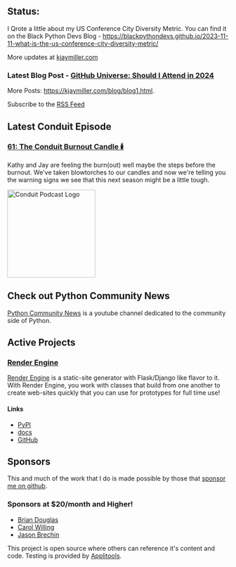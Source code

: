 ## Status:
<p>I Qrote a little about my US Conference City Diversity Metric. You can find it on the Black Python Devs Blog - <a href="https://blackpythondevs.github.io/2023-11-11-what-is-the-us-conference-city-diversity-metric/">https://blackpythondevs.github.io/2023-11-11-what-is-the-us-conference-city-diversity-metric/</a></p>

More updates at [kjaymiller.com](https://kjaymiller.com/microblog/microblog)

### Latest Blog Post - [GitHub Universe: Should I Attend in 2024](https://kjaymiller.com/blog/github-universe-should-i-attend-in-2024.html)

More Posts: <https://kjaymiller.com/blog/blog1.html>.

Subscribe to the [RSS Feed](https://kjaymiller.com/allposts.rss)


## Latest Conduit Episode
### [61: The Conduit Burnout Candle 🕯️](http://relay.fm/conduit/61)
Kathy and Jay are feeling the burn(out) well maybe the steps before the burnout. We've taken blowtorches to our candles and now we're telling you the warning signs we see that this next season might be a little tough.

<img src="https://kjaymiller.s3-us-west-2.amazonaws.com/images/conduit_artwork.png" height="200" width="200" alt="Conduit Podcast Logo"/>

## Check out Python Community News
[Python Community News](https://youtube.com/@pycommunitynews) is a youtube channel dedicated to the community side of Python.

## Active Projects

### [Render Engine]
[Render Engine] is a static-site generator with Flask/Django like flavor to it.
With Render Engine, you work with classes that build from one another to create
web-sites quickly that you can use for prototypes for full time use!

#### Links
- [PyPI](https://pypi.org/project/render-engine)
- [docs](https://render-engine.readthedocs.io)
- [GitHub](https://github.com/kjaymiller/render_engine)

## Sponsors
This and much of the work that I do is made possible by those that [sponsor me
on github](https://github.com/sponsors/kjaymiller).

### Sponsors at $20/month and Higher!
- [Brian Douglas](https://github.com/bdougie)
- [Carol Willing](https://github.com/willingc)
- [Jason Brechin](https://github.com/brechin)


This project is open source where others can reference it's content and code. Testing is provided by [Applitools](https://www.applitools.com/).


[Render Engine]: https://render-engine.readthedocs.io